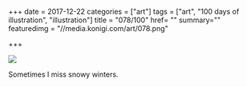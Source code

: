 +++
date = 2017-12-22
categories = ["art"]
tags = ["art", "100 days of illustration", "illustration"]
title = "078/100"
href= ""
summary=""
featuredimg = "//media.konigi.com/art/078.png"

+++

<img src="//media.konigi.com/art/078.png" />

Sometimes I miss snowy winters.
